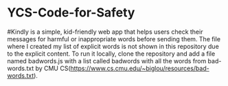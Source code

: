 # YCS-Code-for-Safety
#Kindly is a simple, kid-friendly web app that helps users check their messages for harmful or inappropriate words before sending them. The file where I created my list of explicit words is not shown in this repository due to the explicit content. To run it locally, clone the repository and add a file named badwords.js with a list called badwords with all the words from bad-words.txt by CMU CS(https://www.cs.cmu.edu/~biglou/resources/bad-words.txt).  
